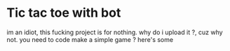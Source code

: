 # Tic tac toe with bot
im an idiot, this fucking project is for nothing.
why do i upload it ?, cuz why not. you need to code make a simple game ? here's some
